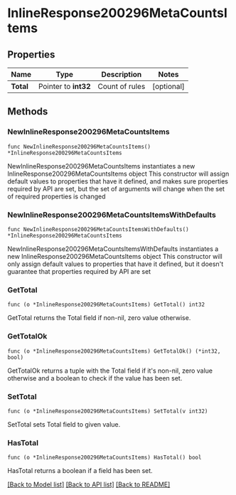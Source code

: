 # InlineResponse200296MetaCountsItems

## Properties

Name | Type | Description | Notes
------------ | ------------- | ------------- | -------------
**Total** | Pointer to **int32** | Count of rules | [optional] 

## Methods

### NewInlineResponse200296MetaCountsItems

`func NewInlineResponse200296MetaCountsItems() *InlineResponse200296MetaCountsItems`

NewInlineResponse200296MetaCountsItems instantiates a new InlineResponse200296MetaCountsItems object
This constructor will assign default values to properties that have it defined,
and makes sure properties required by API are set, but the set of arguments
will change when the set of required properties is changed

### NewInlineResponse200296MetaCountsItemsWithDefaults

`func NewInlineResponse200296MetaCountsItemsWithDefaults() *InlineResponse200296MetaCountsItems`

NewInlineResponse200296MetaCountsItemsWithDefaults instantiates a new InlineResponse200296MetaCountsItems object
This constructor will only assign default values to properties that have it defined,
but it doesn't guarantee that properties required by API are set

### GetTotal

`func (o *InlineResponse200296MetaCountsItems) GetTotal() int32`

GetTotal returns the Total field if non-nil, zero value otherwise.

### GetTotalOk

`func (o *InlineResponse200296MetaCountsItems) GetTotalOk() (*int32, bool)`

GetTotalOk returns a tuple with the Total field if it's non-nil, zero value otherwise
and a boolean to check if the value has been set.

### SetTotal

`func (o *InlineResponse200296MetaCountsItems) SetTotal(v int32)`

SetTotal sets Total field to given value.

### HasTotal

`func (o *InlineResponse200296MetaCountsItems) HasTotal() bool`

HasTotal returns a boolean if a field has been set.


[[Back to Model list]](../README.md#documentation-for-models) [[Back to API list]](../README.md#documentation-for-api-endpoints) [[Back to README]](../README.md)


